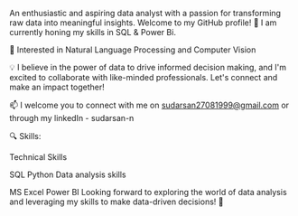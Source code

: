 An enthusiastic and aspiring data analyst with a passion for transforming raw data into meaningful insights. Welcome to my GitHub profile!
🌱 I am currently honing my skills in SQL & Power Bi.

💬 Interested in Natural Language Processing and Computer Vision

💡 I believe in the power of data to drive informed decision making, and I'm excited to collaborate with like-minded professionals. Let's connect and make an impact together!

📫 I welcome you to connect with me on sudarsan27081999@gmail.com or through my linkedIn - sudarsan-n

🔍 Skills:

Technical Skills

SQL
Python
Data analysis skills

MS Excel
Power BI
Looking forward to exploring the world of data analysis and leveraging my skills to make data-driven decisions! 🚀
<!---
Sudarsann27/Sudarsann27 is a ✨ special ✨ repository because its `README.md` (this file) appears on your GitHub profile.
You can click the Preview link to take a look at your changes.
--->
